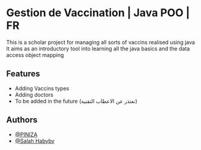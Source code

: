 
# Gestion de Vaccination | Java POO | FR

This is a scholar project for managing all sorts of vaccins realised using java 
It aims as an introductory tool into learning all the java basics and the data access object mapping 



## Features

- Adding Vaccins types 
- Adding doctors
- To be added in the future (نعتذر عن الاعطاب التقنية)


## Authors

- [@PINIZA](https://github.com/Piniza)
- [@Salah Habyby](https://github.com/C138154616)
